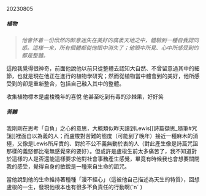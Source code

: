 20230805
##### 植物

>*他會怀着一份欣然的醉意迷失在美好的廣袤天地之中，體驗到一種自我認同感。這樣一来，所有個體都從他眼中消失了；他眼中所見、心中所感受到的都是整體。*

這段我覺得很神奇，前面他說他以前只從整體去認知大自然、不曾留意過其中的細節，也就是現在他正在進行的植物學研究；然而從植物當中體會到的美好，他所感受到的卻是重新整合，包括自己融入其中的整體。

收集植物標本是盧梭晚年的喜悅
他甚至吃到有毒的沙棘果，好好笑

##### 苦難

我剛剛在思考「自負」之心的意思，大概類似昨天讀到Lewis[[詩篇擷思_隨筆#咒詛]]裡面自以為義的人；而盧梭對苦難的態度（可能到了晚年）接近一種麻木的消極，又像是Lewis所斥責的、對於不公不義無動於衷的人（對此產生像是詩篇咒詛那樣的義怒都比毫無感覺來的要好）。但或許是盧梭生前太多痛苦了，我不知道對於這樣的人是否還能這樣要求他對社會事務產生感覺，畢竟有時候我也會想要關閉我的感受，覺得自身的敏銳是一種來自生命的詛咒。

當他說到他的生命維持著種種「漫不經心」（這被他自己描述為天生的特質），回想盧梭的一生，發現他根本也有很多不負責任的行動啊(ˋnˊ )

